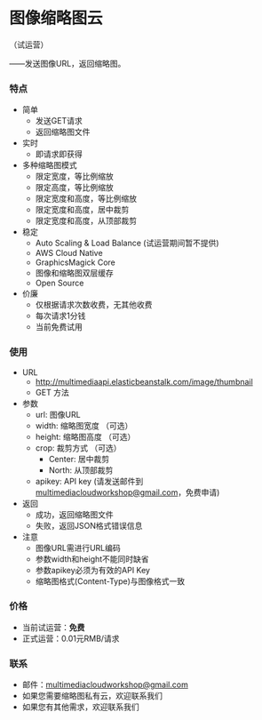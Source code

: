 # 图像缩略图云
（试运营）  

——发送图像URL，返回缩略图。    

### 特点  
- 简单  
  - 发送GET请求  
  - 返回缩略图文件  
- 实时  
  - 即请求即获得  
- 多种缩略图模式  
  - 限定宽度，等比例缩放
  - 限定高度，等比例缩放
  - 限定宽度和高度，等比例缩放
  - 限定宽度和高度，居中裁剪
  - 限定宽度和高度，从顶部裁剪
- 稳定
  - Auto Scaling & Load Balance (试运营期间暂不提供) 
  - AWS Cloud Native
  - GraphicsMagick Core
  - 图像和缩略图双层缓存
  - Open Source
- 价廉  
  - 仅根据请求次数收费，无其他收费
  - 每次请求1分钱
  - 当前免费试用

### 使用
- URL
  - http://multimediaapi.elasticbeanstalk.com/image/thumbnail
  - GET 方法
- 参数
  - url: 图像URL   
  - width: 缩略图宽度 （可选）  
  - height: 缩略图高度 （可选）  
  - crop: 裁剪方式 （可选）  
    - Center: 居中裁剪
    - North: 从顶部裁剪
  - apikey: API key (请发送邮件到 multimediacloudworkshop@gmail.com，免费申请)
- 返回
  - 成功，返回缩略图文件
  - 失败，返回JSON格式错误信息
- 注意  
  - 图像URL需进行URL编码  
  - 参数width和height不能同时缺省  
  - 参数apikey必须为有效的API Key   
  - 缩略图格式(Content-Type)与图像格式一致  

### 价格  
- 当前试运营：**免费**  
- 正式运营：0.01元RMB/请求  

### 联系  
- 邮件：multimediacloudworkshop@gmail.com  
- 如果您需要缩略图私有云，欢迎联系我们
- 如果您有其他需求，欢迎联系我们  
